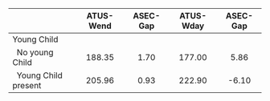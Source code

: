 
|                      |    ATUS-Wend |     ASEC-Gap |    ATUS-Wday |     ASEC-Gap |
| -------------------- | :----------: | :----------: | :----------: | :----------: |
| Young Child          |              |              |              |              |
| &nbsp;&nbsp;No young Child |       188.35 |         1.70 |       177.00 |         5.86 |
| &nbsp;&nbsp;Young Child present |       205.96 |         0.93 |       222.90 |        -6.10 |


